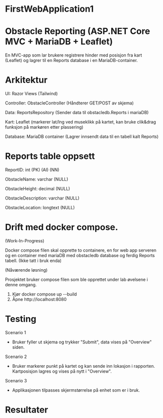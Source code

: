 # FirstWebApplication1

# Obstacle Reporting (ASP.NET Core MVC + MariaDB + Leaflet)

En MVC-app som lar brukere registrere hinder med posisjon fra kart (Leaflet) og lagrer til en Reports database i en MariaDB-container.


# Arkitektur

UI: Razor Views (Tailwind)

Controller: ObstacleController (Håndterer GET/POST av skjema)

Data: ReportsRepository (Sender data til obstacledb.Reports i mariaDB)

Kart: Leaflet (markerer lat/lng ved museklikk på kartet, kan bruke clik&drag funksjon på markøren etter plassering)

Database: MariaDB container (Lagrer innsendt data til en tabell kalt Reports)


# Reports table oppsett

ReportID: int (PK) (AI) (NN)

ObstacleName: varchar (NULL) 

ObstacleHeight: decimal (NULL)

ObstacleDescription: varchar (NULL)

ObstacleLocation: longtext (NULL)


# Drift med docker compose.

(Work-In-Progress)

Docker compose filen skal opprette to containere, en for web app serveren og en container med mariaDB med obstacledb database og ferdig Reports tabell. (Ikke tatt i bruk enda)

(Nåværende løsning)

Prosjektet bruker compose filen som ble opprettet under lab øvelsene i denne omgang.

1. Kjør docker compose up --build
2. Åpne http://localhost:8080




# Testing

Scenario 1

- Bruker fyller ut skjema og trykker "Submit", data vises på "Overview" siden.

Scenario 2

- Bruker markerer punkt på kartet og kan sende inn lokasjon i rapporten. Kartposisjon lagres og vises på nytt i "Overview".

Scenario 3

- Applikasjonen tilpasses skjermstørrelse på enhet som er i bruk.


# Resultater
